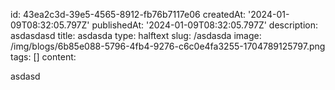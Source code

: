 id: 43ea2c3d-39e5-4565-8912-fb76b7117e06
createdAt: '2024-01-09T08:32:05.797Z'
publishedAt: '2024-01-09T08:32:05.797Z'
description: asdasdasd
title: asdasda
type: halftext
slug: /asdasda
image: /img/blogs/6b85e088-5796-4fb4-9276-c6c0e4fa3255-1704789125797.png
tags: []
content: <p>asdasd</p>
